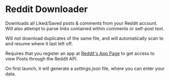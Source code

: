 # Reddit Downloader
Downloads all Liked/Saved posts &amp; comments from your Reddit account. Will also attempt to parse links contained within comments or self-post text.

Will not download duplicates of the same file, and will automatically scan to and resume where it last left off.

Requires that you register an app at [Reddit's App Page](https://www.reddit.com/prefs/apps) to get access to view Posts through the Reddit API.

On first launch, it will generate a *settings.json* file, where you can enter your data.